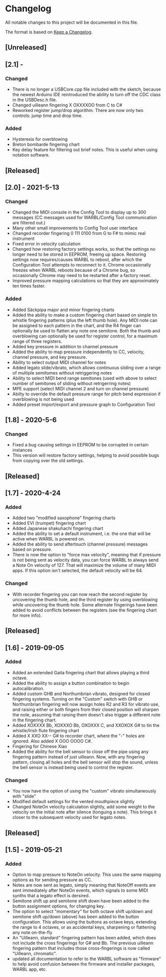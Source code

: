 # Changelog
All notable changes to this project will be documented in this file.

The format is based on [Keep a Changelog](https://keepachangelog.com/en/1.0.0/).
## [Unreleased]

## [2.1] - 
### Changed

- There is no longer a USBCore.cpp file included with the sketch, because the newest Arduino IDE reintroduced the ability to turn off the CDC class in the USBDesc.h file. 
- Changed uilleann fingering X OXXXXOO from C to C#
- Reworked register jump/drop algorithm. There are now only two controls: jump time and drop time.

### Added

- Hysteresis for overblowing
- Breton bombarde fingering chart 
- Key delay feature for filtering out brief notes. This is useful when using notation software.


## [Released]


## [2.0] - 2021-5-13
### Changed

- Changed the MIDI console in the Config Tool to display up to 300 messages (CC messages used for WARBL/Config Tool communication are filtered out.)
- Many other small improvements to Config Tool user interface
- Changed recorder fingering 0 111 0100 from G to F# to mimic real instrument
- Fixed error in velocity calculation
- Changed how restoring factory settings works, so that the settings no longer need to be stored in EEPROM, freeing up space. Restoring settings now requires/causes WARBL to reboot, after which the Configuration Tool attempts to reconnect to it. Chrome occasionally freezes when WARBL reboots because of a Chrome bug, so occasionally Chrome may need to be restarted after a factory reset.
- Improved pressure mapping calculations so that they are approximately ten times faster. 

### Added

- Added Säckpipa major and minor fingering charts
- Added the ability to make a custom fingering chart based on simple tin whistle fingering patterns (plus the left thumb hole). Any MIDI note can be assigned to each pattern in the chart, and the R4 finger can optionally be used to flatten any note one semitone. Both the thumb and overblowing can optionally be used for register control, for a maximum range of three registers.
- Added key pressure in addition to channel pressure
- Added the ability to map pressure independently to CC, velocity, channel pressure, and key pressure.
- Ability to select output MIDI channel for notes
- Added legato slide/vibrato, which allows continuous sliding over a range of multiple semitomes without retriggering notes
- Ability to select MIDI bend range semitones (used with above to select number of semitones of sliding without retrigerring notes)
- MPE support (select MIDI channel 2 and turn on channel pressure)
- Abilty to override the default pressure range for pitch bend expression if overblowing is not being used
- Added preset import/export and pressure graph to Configuration Tool


## [1.8] - 2020-5-6
### Changed

- Fixed a bug causing settings in EEPROM to be corrupted in certain instances
- This version will restore factory settings, helping to avoid possible bugs from copying over the old settings.


## [Released]

## [1.7] - 2020-4-24
### Added

- Added two "modified saxophone" fingering charts
- Added EVI (trumpet) fingering chart
- Added Japanese shakuhachi fingering chart
- Added the ability to set a default instrument, i.e. the one that will be active when WARBL is powered on.
- Added the ability to send aftertouch (channel pressure) messages based on pressure.
- There is now the option to "force max velocity", meaning that if pressure is not being sent as velocity data, you can force WARBL to always send a Note On velocity of 127. That will maximize the volume of many MIDI apps. If this option isn't selected, the default velocity will be 64.

### Changed
- With recorder fingering you can now reach the second register by uncovering the thumb hole, and the third register by using overblowing while uncovering the thumb hole. Some alternate fingerings have been added to avoid conflicts between the registers (see the fingering chart for more info).

## [Released]

## [1.6] - 2019-09-05
### Added

- Added an extended Gaita fingering chart that allows playing a third octave.
- Added the ability to assign a button combination to begin autocalibration.
- Added custom GHB and Northumbrian vibrato, designed for closed fingering systems. Turning on the "Custom" switch with GHB or Northumbrian fingering will now assign holes R2 and R3 for vibrato use, and raising either or both fingers from their closed position will sharpen the note, assuming that raising them doesn't also trigger a different note in the fingering chart.
- Added XOXXXX Bb, XOXXXO Bb, OXOXXX C, and XXOXOX G# to tin the whistle/Irish flute fingering chart
- Added X XXO XX-- G# to recorder chart, where the "-" holes are ignored. Also added X OOO OOOO C#.
- Fingering for Chinese Xiao
- Added the ability for the bell sensor to close off the pipe using any fingering pattern instead of just uilleann. Now, with any fingering pattern, closing all holes and the bell sensor will stop the sound, unless the bell sensor is instead being used to control the register.

### Changed

- You now have the option of using the "custom" vibrato simultaneously with "slide"
- Modified default settings for the vented mouthpiece slightly
- Changed NoteOn velocity calculation slightly, add some weight to the velocity on the initial note after silence (tonguing a note). This brings it closer to the subsequent velocity used for legato notes. 


##

## [Released]

## [1.5] - 2019-05-21
### Added

- Option to map pressure to NoteOn velocity. This uses the same mapping options as for sending pressure as CC.
- Notes are now sent as legato, simply meaning that NoteOff events are sent immediately after NoteOn events, which signals to some MIDI synths that a legato effect is dersired.
- Semitone shift up and semitone shift down have been added to the button assignment options, for changing key.
- The option to select "momentary" for both octave shift up/down and semitone shift up/down (above) has been added to the button configuration. This allows using the buttons as octave keys, extending the range to 4 octaves, or as accidental keys, sharpening or flattening any note on-the-fly
- An "Uilleann, standard" fingering pattern has been added, which does not include the cross fingerings for G# and Bb. The previous uilleann fingering pattern that includes those cross-fingerings is now called "Uilleann, chromatic".
- updated all documentation to refer to the WARBL software as "firmware" to help avoid confusion between the firmware and installer packages, WARBL app, etc.
